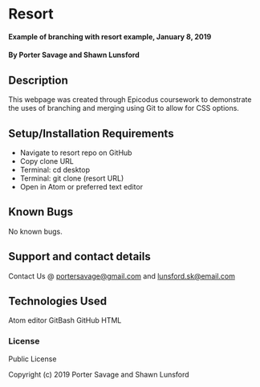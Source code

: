 # Resort

#### Example of branching with resort example, January 8, 2019

#### By Porter Savage and Shawn Lunsford

## Description

This webpage was created through Epicodus coursework to demonstrate the uses of branching and merging using Git to allow for CSS options.

## Setup/Installation Requirements

* Navigate to resort repo on GitHub
* Copy clone URL
* Terminal: cd desktop
* Terminal: git clone (resort URL)
* Open in Atom or preferred text editor

## Known Bugs

No known bugs.

## Support and contact details

Contact Us @ portersavage@gmail.com and lunsford.sk@email.com

## Technologies Used

Atom editor
GitBash
GitHub
HTML

### License

Public License

Copyright (c) 2019 Porter Savage and Shawn Lunsford
